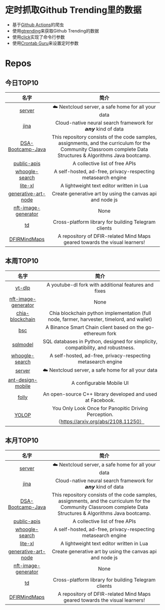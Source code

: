 # 定时抓取Github Trending里的数据
* 基于[Github Actions](https://docs.github.com/en/actions)的爬虫
* 使用[gtrending](https://github.com/hedythedev/gtrending)来获取Github Trending的数据
* 使用[click](https://github.com/pallets/click)实现了命令行参数
* 使用[Crontab Guru](https://crontab.guru/)来设置定时参数

# Repos
## 今日TOP10 
<!-- START OF DAILY_TOP10_REPOS -->
| 名字 | 简介 |
| :----: | :----: |
| [server](https://github.com/nextcloud/server) | ☁️ Nextcloud server, a safe home for all your data |
| [jina](https://github.com/jina-ai/jina) | Cloud-native neural search framework for 𝙖𝙣𝙮 kind of data |
| [DSA-Bootcamp-Java](https://github.com/kunal-kushwaha/DSA-Bootcamp-Java) | This repository consists of the code samples, assignments, and the curriculum for the Community Classroom complete Data Structures & Algorithms Java bootcamp. |
| [public-apis](https://github.com/public-apis/public-apis) | A collective list of free APIs |
| [whoogle-search](https://github.com/benbusby/whoogle-search) | A self-hosted, ad-free, privacy-respecting metasearch engine |
| [lite-xl](https://github.com/lite-xl/lite-xl) | A lightweight text editor written in Lua |
| [generative-art-node](https://github.com/HashLips/generative-art-node) | Create generative art by using the canvas api and node js |
| [nft-image-generator](https://github.com/benyaminahmed/nft-image-generator) | None |
| [td](https://github.com/tdlib/td) | Cross-platform library for building Telegram clients |
| [DFIRMindMaps](https://github.com/rathbuna/DFIRMindMaps) | A repository of DFIR-related Mind Maps geared towards the visual learners! |
<!-- END OF DAILY_TOP10_REPOS -->

## 本周TOP10
<!-- START OF WEEKLY_TOP10_REPOS -->
| 名字 | 简介 |
| :----: | :----: |
| [yt-dlp](https://github.com/yt-dlp/yt-dlp) | A youtube-dl fork with additional features and fixes |
| [nft-image-generator](https://github.com/benyaminahmed/nft-image-generator) | None |
| [chia-blockchain](https://github.com/Chia-Network/chia-blockchain) | Chia blockchain python implementation (full node, farmer, harvester, timelord, and wallet) |
| [bsc](https://github.com/binance-chain/bsc) | A Binance Smart Chain client based on the go-ethereum fork |
| [sqlmodel](https://github.com/tiangolo/sqlmodel) | SQL databases in Python, designed for simplicity, compatibility, and robustness. |
| [whoogle-search](https://github.com/benbusby/whoogle-search) | A self-hosted, ad-free, privacy-respecting metasearch engine |
| [server](https://github.com/nextcloud/server) | ☁️ Nextcloud server, a safe home for all your data |
| [ant-design-mobile](https://github.com/ant-design/ant-design-mobile) | A configurable Mobile UI |
| [folly](https://github.com/facebook/folly) | An open-source C++ library developed and used at Facebook. |
| [YOLOP](https://github.com/hustvl/YOLOP) | You Only Look Once for Panopitic Driving Perception.（https://arxiv.org/abs/2108.11250） |
<!-- END OF WEEKLY_TOP10_REPOS -->

## 本月TOP10
<!-- START OF MONTHLY_TOP10_REPOS -->
| 名字 | 简介 |
| :----: | :----: |
| [server](https://github.com/nextcloud/server) | ☁️ Nextcloud server, a safe home for all your data |
| [jina](https://github.com/jina-ai/jina) | Cloud-native neural search framework for 𝙖𝙣𝙮 kind of data |
| [DSA-Bootcamp-Java](https://github.com/kunal-kushwaha/DSA-Bootcamp-Java) | This repository consists of the code samples, assignments, and the curriculum for the Community Classroom complete Data Structures & Algorithms Java bootcamp. |
| [public-apis](https://github.com/public-apis/public-apis) | A collective list of free APIs |
| [whoogle-search](https://github.com/benbusby/whoogle-search) | A self-hosted, ad-free, privacy-respecting metasearch engine |
| [lite-xl](https://github.com/lite-xl/lite-xl) | A lightweight text editor written in Lua |
| [generative-art-node](https://github.com/HashLips/generative-art-node) | Create generative art by using the canvas api and node js |
| [nft-image-generator](https://github.com/benyaminahmed/nft-image-generator) | None |
| [td](https://github.com/tdlib/td) | Cross-platform library for building Telegram clients |
| [DFIRMindMaps](https://github.com/rathbuna/DFIRMindMaps) | A repository of DFIR-related Mind Maps geared towards the visual learners! |
<!-- END OF MONTHLY_TOP10_REPOS -->
